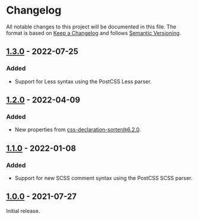 # Changelog
All notable changes to this project will be documented in this file.
The format is based on [Keep a Changelog](http://keepachangelog.com/en/1.0.0/) and follows [Semantic Versioning](http://semver.org/spec/v2.0.0.html).

## [1.3.0] - 2022-07-25
### Added
- Support for Less syntax using the PostCSS Less parser.

## [1.2.0] - 2022-04-09
### Added
- New properties from [css-declaration-sorter@6.2.0](https://github.com/Siilwyn/css-declaration-sorter/blob/master/changelog.md#620---2022-03-26).

## [1.1.0] - 2022-01-08
### Added
- Support for new SCSS comment syntax using the PostCSS SCSS parser.

## [1.0.0] - 2021-07-27
Initial release.

[1.3.0]: https://github.com/Siilwyn/prettier-plugin-css-order/compare/v1.2.0...v1.3.0
[1.2.0]: https://github.com/Siilwyn/prettier-plugin-css-order/compare/v1.1.0...v1.2.0
[1.1.0]: https://github.com/Siilwyn/prettier-plugin-css-order/compare/v1.0.0...v1.1.0
[1.0.0]: https://github.com/Siilwyn/prettier-plugin-css-order/compare/20d0272...v1.0.0
